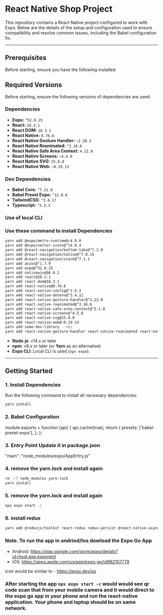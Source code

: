# React Native Shop Project

This repository contains a React Native project configured to work with Expo. Below are the details of the setup and configuration used to ensure compatibility and resolve common issues, including the Babel configuration fix.

---

## Prerequisites

Before starting, ensure you have the following installed:

## Required Versions

Before starting, ensure the following versions of dependencies are used:

### Dependencies

- **Expo:** `^52.0.25`
- **React:** `18.3.1`
- **React DOM:** `18.3.1`
- **React Native:** `0.76.6`
- **React Native Gesture Handler:** `~2.20.2`
- **React Native Reanimated:** `^3.16.6`
- **React Native Safe Area Context:** `4.12.0`
- **React Native Screens:** `~4.4.0`
- **React Native SVG:** `15.8.0`
- **React Native Web:** `~0.19.13`

### Dev Dependencies

- **Babel Core:** `^7.21.0`
- **Babel Preset Expo:** `^12.0.6`
- **TailwindCSS:** `^3.4.17`
- **Typescript:** `^5.3.3`

### Use of local CLI

### Use these command to install Dependencies

```bash
yarn add @expo/metro-runtime@~4.0.0
yarn add @expo/vector-icons@^14.0.4
yarn add @react-navigation/bottom-tabs@^7.2.0
yarn add @react-navigation/native@^7.0.14
yarn add @react-navigation/stack@^7.1.1
yarn add axios@^1.7.9
yarn add expo@^52.0.25
yarn add nativewind@4.0.1
yarn add react@18.3.1
yarn add react-dom@18.3.1
yarn add react-native@0.76.6
yarn add react-native-config@^1.5.3
yarn add react-native-dotenv@^3.4.11
yarn add react-native-gesture-handler@^2.22.0
yarn add react-native-reanimated@^3.16.6
yarn add react-native-safe-area-context@^5.1.0
yarn add react-native-screens@^4.5.0
yarn add react-native-svg@15.8.0
yarn add react-native-web@~0.19.13
yarn add some-dev-library --dev
yarn add react-native-gesture-handler react-native-reanimated react-native-screens react-native-safe-area-context react-native-svg react-native-get-random-values


```

- **Node.js**: v14.x or later
- **npm**: v6.x or later (or **Yarn** as an alternative)
- **Expo CLI**: Local CLI is used (`npx expo`).

---

## Getting Started

### 1. Install Dependencies

Run the following command to install all necessary dependencies:

```bash
yarn install
```

### 2. Babel Configuration

module.exports = function (api) {
api.cache(true);
return {
presets: ['babel-preset-expo'],
};
};

### 3. Entry Point Update it in package.json

"main": "node_modules/expo/AppEntry.js"

### 4. remove the yarn.lock and install again

```bash
rm -rf node_modules yarn.lock
yarn install
```

### 5. remove the yarn.lock and install again

```bash
npx expo start -c
```

### 6. install redux

```bash
yarn add @reduxjs/toolkit react-redux redux-persist @react-native-async-storage/async-storage
```

### Note. To run the app in andriod/Ios dowload the Expo Go App

- Android: https://play.google.com/store/apps/details?id=host.exp.exponent
- iOS: https://apps.apple.com/us/app/expo-go/id982107779

icon would be similar to - https://expo.dev/go

### After starting the app `npx expo start -c` would would see qr code scan that from your mobile camera and it would direct to the expo go app in your phone and run the react-native application. Your phone and laptop should be on same network.
